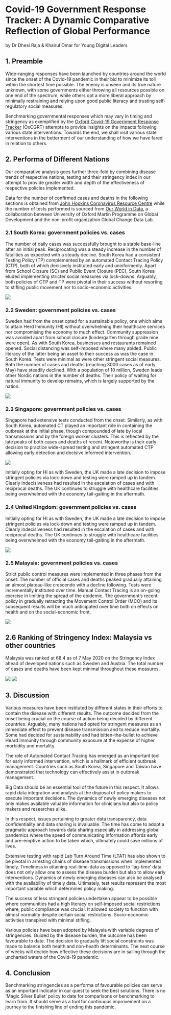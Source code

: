 # Covid-19 Government Response Tracker: A Dynamic Comparative Reflection of Global Performance
<p>by Dr Dhesi Raja & Khairul Omar for Young Digital Leaders

## 1. Preamble

Wide-ranging responses have been launched by countries around the world since the onset of the Covid-19 pandemic in their bid to minimize its toll within the shortest time possible. The enemy is unseen and its true nature unknown, with some governments either throwing all resources possible on one end of the spectrum, while others opt a more liberal approach by minimally restraining and relying upon good public literacy and trusting self-regulatory social measures.
<p>
Benchmarking governmental responses which may vary in timing and stringency as exemplified by the <a href="https://www.bsg.ox.ac.uk/research/research-projects/coronavirus-government-response-tracker">Oxford Covid-19 Government Response Tracker</a> (OxCGRT) attempts to provide insights on the impacts following various state interventions. Towards the end, we shall visit various state interventions in the betterment of our understanding of how we have fared in relation to others.

## 2. Performa of Different Nations 

Our comparative analysis goes further three-fold by combining disease trends of respective nations, testing and their stringency index in our attempt to provide greater width and depth of the effectiveness of respective policies implemented.
<p>
Data for the number of confirmed cases and deaths in the following sections is obtained from <a href="https://coronavirus.jhu.edu/">John Hopkins Coronavirus Resource Centre</a> while the number of tests performed is sourced from <a href="https://ourworldindata.org/coronavirus-testing">Our World in Data</a>, a collaboration between University of Oxford Martin Programme on Global Development and the non-profit organization Global Change Data Lab.

### 2.1 South Korea: government policies vs. cases
  
The number of daily cases was successfully brought to a stable base-line after an initial peak. Reciprocating was a steady increase in the number of fatalities as expected with a steady decline. South Korea had a consistent Testing Policy (TP) complemented by an automated Contact Tracing Policy (CTP), both of which decisively instituted early and uninformedly. Apart from School Closure (SC) and Public Event Closure (PEC), South Korea eluded implementing stricter social measures via lock-downs. Arguably, both policies of CTP and TP were pivotal in their success without resorting to stifling public movement nor to socio-economic activities.
<p>
<img src="https://github.com/khairulomar/Covid-19/blob/master/img/gov_policy_vs_cases_South_Korea.png">

### 2.2 Sweden: government policies vs. cases

Sweden had from the onset opted for a sustainable policy, one which aims to attain Herd Immunity (HI) without overwhelming their healthcare services nor compromising the economy to much effect. Community suppression was avoided apart from school closure (kindergarten through grade nine were open). As with South Korea, businesses and restaurants remained opened. Social distancing was self-imposed where many abided. Public literacy of the latter being an asset to their success as was the case in South Korea. Tests were minimal as were other stringent social measures. Both the number of cases and deaths (reaching 3000 cases as of early May) have steadily declined. With a population of 10 million, Sweden leads other Nordic nations in the number of deaths. Their policy of waiting for natural immunity to develop remains, which is largely supported by the nation.
<p>
<img src="https://github.com/khairulomar/Covid-19/blob/master/img/gov_policy_vs_cases_Sweden.png">

### 2.3 Singapore: government policies vs. cases

Singapore had extensive tests conducted from the onset.  Similarly, as with South Korea, automated CT played an important role in containing the outbreak at the initial phase, though compounded of late by local transmissions and by the foreign worker clusters.  This is reflected by the late peaks of both cases and deaths of recent.  Noteworthy is their early decision to practice wide-spread testing and stringent automated CTP allowing early detection and decisive informed intervention.
<p>
<img src="https://github.com/khairulomar/Covid-19/blob/master/img/gov_policy_vs_cases_Singapore.png">

Initially opting for HI as with Sweden, the UK made a late decision to impose stringent policies via lock-down and testing were ramped up in tandem. Clearly indecisiveness had resulted in the escalation of cases and with reciprocal deaths. The UK continues to struggle with healthcare facilities being overwhelmed with the economy tail-gaiting in the aftermath.

### 2.4 United Kingdom: government policies vs. cases

Initially opting for HI as with Sweden, the UK made a late decision to impose stringent policies via lock-down and testing were ramped up in tandem. Clearly indecisiveness had resulted in the escalation of cases and with reciprocal deaths. The UK continues to struggle with healthcare facilities being overwhelmed with the economy tail-gaiting in the aftermath.
<p>
<img src="https://github.com/khairulomar/Covid-19/blob/master/img/gov_policy_vs_cases_United_Kingdom.png">

### 2.5 Malaysia: government policies vs. cases

Strict public control measures were implemented in three phases from the onset. The number of official cases and deaths peaked gradually attaining an almost plateau-like crescendo with a decline following. Tests were incrementally instituted over time. Manual Contact Tracing is an on-going exercise in limiting the spread of the epidemic. The government’s recent policy in gradually retracting the Movement Control Order (MCO) and its subsequent results will be much anticipated over time both on effects on health and on the social-economic front.
<p>
<img src="https://github.com/khairulomar/Covid-19/blob/master/img/gov_policy_vs_cases_Malaysia.png">  

## 2.6 Ranking of Stringency Index: Malaysia vs other countries

Malaysia was ranked at 68.4 as of 7 May 2020 on the Stringency Index ahead of developed nations such as Sweden and Austria. The total number of cases and deaths have been kept minimal throughout these measures.
<p>
<img src="https://github.com/khairulomar/Covid-19/blob/master/img/stringency_msia_rank_asiapac.png"> <img src="https://github.com/khairulomar/Covid-19/blob/master/img/stringency_msia_rank_west.png">

## 3. Discussion
Various measures have been instituted by different states in their efforts to contain the disease with different results. The outcome decided from the onset being crucial on the course of action being decided by different countries. Arguably, many nations had opted for stringent measures as an immediate effect to prevent disease transmission and to reduce mortality. Some had decided for sustainability and had bitten-the-bullet to achieve Heard Immunity through community exposure at the expense of higher morbidity and mortality.
<p>
The role of Automated Contact Tracing has emerged as an important tool for early informed intervention, which is a hallmark of efficient outbreak management. Countries such as South Korea, Singapore and Taiwan have demonstrated that technology can effectively assist in outbreak management.
<p>
Big Data should be an essential tool of the future in this respect. It allows rapid data integration and analysis at the disposal of policy makers to execute important decisions. The dynamics of newly emerging diseases not only makes available valuable information for clinicians but also to policy makers and researches alike.
<p>
In this respect, issues pertaining to greater data transparency, data confidentiality and data sharing is invaluable. The time has come to adopt a pragmatic approach towards data sharing especially in addressing global pandemics where the speed of communicating information affords early and pre-emptive action to be taken which, ultimately could save millions of lives.
<p>
Extensive testing with rapid Lab Turn Around Time (LTAT) has also shown to be pivotal in arresting chains of disease transmissions when implemented timely. Timeliness in attaining real-time-data as opposed to ‘lag-time’ data does not only allow one to assess the disease burden but also to allow early interventions. Dynamics of newly emerging diseases can also be analysed with the availability of timely data. Ultimately, test results represent the most important variable which determines policy making.
<p>
The success of less stringent policies undertaken appear to be possible where communities had a high literacy on self-imposed social restrictions where, public compliance was crucial. It allowed society to function with almost normality despite certain social restrictions. Socio-economic activities transpired with minimal stifling.
<p>
Various policies have been adopted by Malaysia with variable degrees of stringencies. Guided by the disease burden, the outcome has been favourable to date. The decision to gradually lift social constraints was made to balance both health and non-health determinants. The next course of weeks will decide how effective these decisions are in sailing through the uncharted waters of the Covid-19 pandemic.

## 4. Conclusion
Benchmarking stringencies as a performa of favourable policies can serve as   an important indicator in our quest to seek the best solutions. There is no ‘Magic Silver Bullet’ policy to date for comparisons or benchmarking to learn from. It should serve as a tool for continuous improvement on a journey to the finishing line of ending this pandemic.
